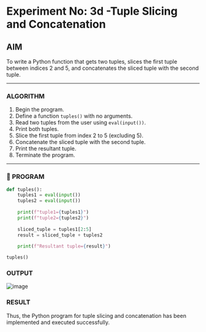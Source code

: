 # Experiment No: 3d -Tuple Slicing and Concatenation

## AIM  
To write a Python function that gets two tuples, slices the first tuple between indices 2 and 5, and concatenates the sliced tuple with the second tuple.

---

### ALGORITHM  
1. Begin the program.  
2. Define a function `tuples()` with no arguments.  
3. Read two tuples from the user using `eval(input())`.  
4. Print both tuples.  
5. Slice the first tuple from index 2 to 5 (excluding 5).  
6. Concatenate the sliced tuple with the second tuple.  
7. Print the resultant tuple.  
8. Terminate the program.

---

### 🧾 PROGRAM

```python
def tuples():
    tuples1 = eval(input())
    tuples2 = eval(input())
    
    print(f"tuple1={tuples1}")
    print(f"tuple2={tuples2}")
    
    sliced_tuple = tuples1[2:5]
    result = sliced_tuple + tuples2
    
    print(f"Resultant tuple={result}")

tuples()

```

### OUTPUT
![image](https://github.com/user-attachments/assets/87e8f367-910b-47ec-9f05-761e6db00240)

### RESULT
Thus, the Python program for tuple slicing and concatenation has been implemented and executed successfully.
